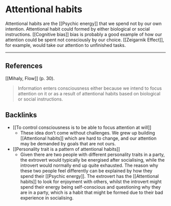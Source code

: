 # Attentional habits
Attentional habits are the [[Psychic energy]] that we spend not by our own intention. Attentional habit could formed by either biological or social instructions. [[Cognitive bias]] bias is probably a good example of how our attention could be spent not consciously by our choice. [[Zeigarnik Effect]], for example, would take our attention to unfinished tasks.

---
## References
[[Mihaly, Flow]] (p. 30).
> Information enters consciousness either because we intend to focus attention on it or as a result of attentional habits based on biological or social instructions.

## Backlinks
* [[To control consciousness is to be able to focus attention at will]]
	* These idea don’t come without challenges. We grew up building [[Attentional habits]] which are hard to change, and our attention may be demanded by goals that are not ours.
* [[Personality trait is a pattern of attentional habits]]
	* Given there are two people with different personality traits in a party, the extrovert would typically be energised after socialising, while the introvert would normally end up quite exhausted. The reason why these two people feel differently can be explained by how they spend their [[Psychic energy]]. The extrovert has the [[Attentional habits]] to look for enjoyment with others, whilst the introvert might spend their energy being self-conscious and questioning why they are in a party, which is a habit that might be formed due to their bad experience in socialising.

<!-- #evergreen #attention -->

<!-- {BearID:6EC907E5-C021-4838-B299-289DA4A7DED1-805-00000B7E58099D03} -->

